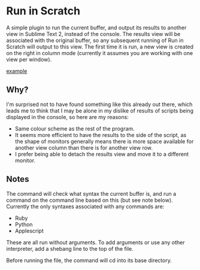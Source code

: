 Run in Scratch
==============
A simple plugin to run the current buffer, and output its results to another view in Sublime Text 2, instead of the console. The results view will be associated with the original buffer, so any subsequent running of Run in Scratch will output to this view. The first time it is run, a new view is created on the right in column mode (currently it assumes you are working with one view per window).


[example](https://github.com/ryecroft/RunInScratch/blob/master/example.jpg?raw=true)

Why?
----
I'm surprised not to have found something like this already out there, which leads me to think that I may be alone in my dislike of results of scripts being displayed in the console, so here are my reasons:

- Same colour scheme as the rest of the program.
- It seems more efficient to have the results to the side of the script, as the shape of monitors generally means there is more space available for another view column than there is for another view row.
- I prefer being able to detach the results view and move it to a different monitor.

Notes
-----
The command will check what syntax the current buffer is, and run a command on the command line based on this (but see note below). Currently the only syntaxes associated with any commands are:

- Ruby
- Python
- Applescript

These are all run without arguments. To add arguments or use any other interpreter, add a shebang line to the top of the file.

Before running the file, the command will cd into its base directory.